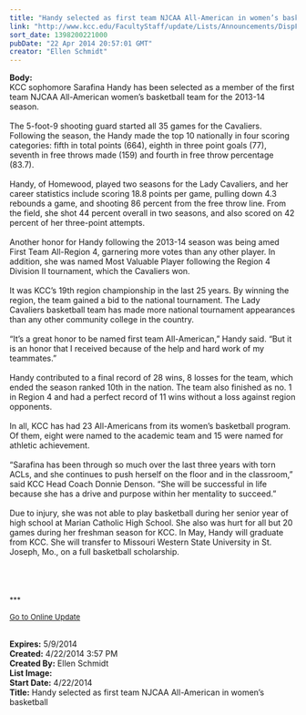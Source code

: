 ```yaml
---
title: "Handy selected as first team NJCAA All-American in women’s basketball "
link: "http://www.kcc.edu/FacultyStaff/update/Lists/Announcements/DispForm.aspx?ID=1484"
sort_date: 1398200221000
pubDate: "22 Apr 2014 20:57:01 GMT"
creator: "Ellen Schmidt"
---
```


<div><b>Body:</b> <div class="ExternalClass1CD579849778467AAA2B9E13DD306BF6">
<div>
<div>KCC sophomore Sarafina Handy has been selected as a member of the first team NJCAA All-American women’s basketball team for the 2013-14 season.</div>
<div><br />The 5-foot-9 shooting guard started all 35 games for the Cavaliers. Following the season, the Handy made the top 10 nationally in four scoring categories: fifth in total points (664), eighth in three point goals (77), seventh in free throws made (159) and fourth in free throw percentage (83.7). </div>
<div><br />Handy, of Homewood, played two seasons for the Lady Cavaliers, and her career statistics include scoring 18.8 points per game, pulling down 4.3 rebounds a game, and shooting 86 percent from the free throw line. From the field, she shot 44 percent overall in two seasons, and also scored on 42 percent of her three-point attempts.</div>
<div><br />Another honor for Handy following the 2013-14 season was being amed First Team All-Region 4, garnering more votes than any other player. In addition, she was named Most Valuable Player following the Region 4 Division II tournament, which the Cavaliers won. </div>
<div><br />It was KCC’s 19th region championship in the last 25 years. By winning the region, the team gained a bid to the national tournament. The Lady Cavaliers basketball team has made more national tournament appearances than any other community college in the country. </div>
<div><br />“It’s a great honor to be named first team All-American,” Handy said. “But it is an honor that I received because of the help and hard work of my teammates.”</div>
<div><br />Handy contributed to a final record of 28 wins, 8 losses for the team, which ended the season ranked 10th in the nation. The team also finished as no. 1 in Region 4 and had a perfect record of 11 wins without a loss against region opponents. </div>
<div><br />In all, KCC has had 23 All-Americans from its women’s basketball program. Of them, eight were named to the academic team and 15 were named for athletic achievement.</div>
<div><br />“Sarafina has been through so much over the last three years with torn ACLs, and she continues to push herself on the floor and in the classroom,” said KCC Head Coach Donnie Denson. “She will be successful in life because she has a drive and purpose within her mentality to succeed.”</div>
<div><br />Due to injury, she was not able to play basketball during her senior year of high school at Marian Catholic High School. She also was hurt for all but 20 games during her freshman season for KCC. In May, Handy will graduate from KCC. She will transfer to Missouri Western State University in St. Joseph, Mo., on a full basketball scholarship.<br /></div>
<div> </div>
<div> </div>
<div> </div>
<div> </div>
<div>
<div>
<div></div>
<div>
<div></div>
<div></div>
<div>
<div></div>
<div>
<div></div>
<div></div>
<div>
<div><font size="2">***</font></div>
<p><font color="#003768" size="2"><a href="/FacultyStaff/update/Pages/dailyupdate.aspx">Go to Online Update</a></font></p>
<p><font size="2"></font></p></div><br /></div></div></div></div></div></div></div></div>
<div><b>Expires:</b> 5/9/2014</div>
<div><b>Created:</b> 4/22/2014 3:57 PM</div>
<div><b>Created By:</b> Ellen Schmidt</div>
<div><b>List Image:</b> <a href="http://www.kcc.edu/SiteCollectionImages/SerafinaHandyD3S_3337web.jpg"></a></div>
<div><b>Start Date:</b> 4/22/2014</div>
<div><b>Title:</b> Handy selected as first team NJCAA All-American in women’s basketball </div>
